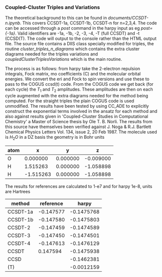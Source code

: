 ### Coupled-Cluster Triples and Variations

The theoretical background to this can be found in *documents/CCSDT-n.ipynb*. This covers CCSDT-1a, CCSDT-1b, CCSDT-n for n=2,3,4. The code can be accessed through a *post* command in the harpy input as eg *post={-1a}*. Valid identifiers are -1a, -1b, -2, -3, -4, -T (full CCSDT) and -t (CCSD(T). The code will output to the console rather than the HTML output file. The source file contains a DIIS class specially modified for triples, the routine *cluster_triples_n_diagrams* which contains the extra cluster diagrams needed for the triples variations and *coupledClusterTriplesVariations* which is the main routine. 

The process is as follows: from harpy take the 2-electron repulsion integrals, Fock matrix, mo coefficients (C) and the molecular orbital energies. We convert the eri and Fock to spin versions and use these to pass to the COGUS ccsd(t) code. From the COGUS code we get back (for each cycle) the $T_1$ and $T_2$ amplitudes. These amplitudes are then on each cycle augmented with the extra diagrams needed for the method being computed. For the straight triples the plain COGUS code is used unmodified. The results have been tested by using CC_ADE to explicitly construct the exponential terms involved in the ansatz for each method and also against results given in 'Coupled-Cluster Studies in Computational Chemistry' a Master of Science thesis by Ole T. B. Norli. The results from this source have themselves been verified against J. Noga & R.J. Bartlett Chemical Physics Letters Vol. 134, issue 2, 20 Feb 1987. The molecule used is $H_2 O$ in a DZ basis the geometry is in Bohr units

| atom |  x  |   y  |  z  |
|------|-----|------|-----|
| O    | 0.000000  | 0.000000 | -0.009000 |
| H    |  1.515263 | 0.000000 | -1.058898 |
| H    |  -1.515263 | 0.000000 | -1.058898 |

The results for references are calculated to 1-e7 and for harpy 1e-8, units are Hartrees

|  method |    reference   |   harpy  |
|---------|----------------|----------|
| CCSDT-1a| -0.147577 | -0.1475768  |
| CCSDT-1b| -0.147580 | -0.1475803  |
| CCSDT-2 | -0.147459 | -0.1474589  |
| CCSDT-3 | -0.147450 | -0.1474501  |
| CCSDT-4 | -0.147613 | -0.1476129
| CCSDT   |  0.147594 | -0.1475938  |
| CCSD    |           | -0.1462381  |
|      (T)|           | -0.0012159  |

